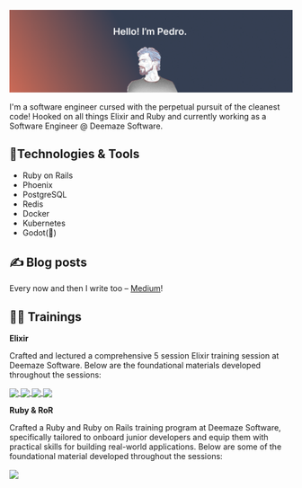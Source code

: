 ![Banner](https://raw.githubusercontent.com/pedroseabra1091/pedroseabra1091/main/readme_banner.png)

I'm a software engineer cursed with the perpetual pursuit of the cleanest code! Hooked on all things Elixir and Ruby and currently working as a Software Engineer @ Deemaze Software.

## 🔨Technologies & Tools
- Ruby on Rails
- Phoenix
- PostgreSQL
- Redis
- Docker
- Kubernetes
- Godot(🚧)

## ✍️ Blog posts
Every now and then I write too – [Medium](https://medium.com/@pedroseabra1091)!

## 🏃‍♂️ Trainings 

**Elixir**

Crafted and lectured a comprehensive 5 session Elixir training session at Deemaze Software. Below are the foundational materials developed throughout the sessions:

<a href="https://github.com/pedroseabra1091/Dungeon-Crawl">
  <img align="center" src="https://github-readme-stats.vercel.app/api/pin/?username=pedroseabra1091&repo=Dungeon-Crawl&theme=calm" />
</a>
<a href="https://github.com/pedroseabra1091/concoction">
  <img align="center" src="https://github-readme-stats.vercel.app/api/pin/?username=pedroseabra1091&repo=concoction&theme=calm" />
</a>
<a href="https://github.com/pedroseabra1091/Cookbook">
  <img align="center" src="https://github-readme-stats.vercel.app/api/pin/?username=pedroseabra1091&repo=Cookbook&theme=calm" />
</a>
<a href="https://github.com/pedroseabra1091/Crypto-Tracker">
  <img align="center" src="https://github-readme-stats.vercel.app/api/pin/?username=pedroseabra1091&repo=Crypto-Tracker&theme=calm" />
</a>

**Ruby & RoR**

Crafted a Ruby and Ruby on Rails training program at Deemaze Software, specifically tailored to onboard junior developers and equip them with practical skills for building real-world applications. Below are some of the foundational material developed throughout the sessions:

<a href="https://github.com/pedroseabra1091/bookshelf">
  <img align="center" src="https://github-readme-stats.vercel.app/api/pin/?username=pedroseabra1091&repo=bookshelf&theme=calm" />
</a>
